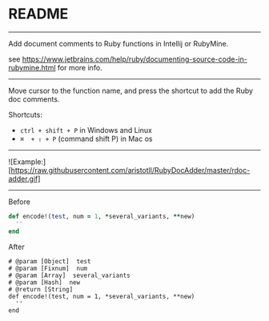 # README
---

Add document comments to Ruby functions in Intellij or RubyMine.

see https://www.jetbrains.com/help/ruby/documenting-source-code-in-rubymine.html for more info.

---


Move cursor to the function name, and press the shortcut to add the Ruby doc comments.

Shortcuts:

-  `ctrl + shift + P` in Windows and Linux
-  `⌘  + ⇧ + P` (command shift P) in Mac os


---

![Example:][https://raw.githubusercontent.com/aristotll/RubyDocAdder/master/rdoc-adder.gif]

---

Before
```ruby
def encode!(test, num = 1, *several_variants, **new)
  ''
end
```

After
```
# @param [Object]  test
# @param [Fixnum]  num
# @param [Array]  several_variants
# @param [Hash]  new
# @return [String]
def encode!(test, num = 1, *several_variants, **new)
  ''
end

```